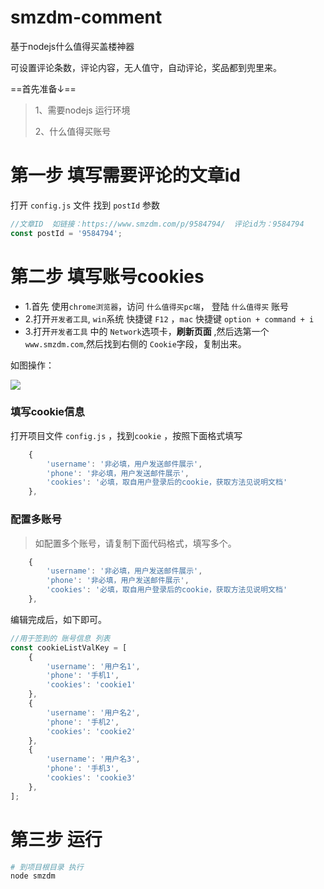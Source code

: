# smzdm-comment

基于nodejs什么值得买盖楼神器

可设置评论条数，评论内容，无人值守，自动评论，奖品都到兜里来。

==首先准备↓==

>1、需要nodejs 运行环境 
> 
>2、什么值得买账号


# 第一步 填写需要评论的文章id

打开 `config.js` 文件  找到  `postId` 参数

```JavaScript
//文章ID  如链接：https://www.smzdm.com/p/9584794/  评论id为：9584794
const postId = '9584794';
```


# 第二步 填写账号cookies

* 1.首先 使用`chrome浏览器`，访问 `什么值得买pc端`， 登陆 `什么值得买` 账号
* 2.打开`开发者工具`, `win`系统 快捷键 `F12` ，`mac` 快捷键 `option + command + i`
* 3.打开`开发者工具` 中的 `Network`选项卡，**刷新页面** ,然后选第一个 `www.smzdm.com`,然后找到右侧的 `Cookie`字段，复制出来。 

如图操作：

![](img/smzdm-cookie.png)


### 填写cookie信息

打开项目文件 `config.js` ，找到`cookie` ，按照下面格式填写

```javascript
	{
		'username': '非必填，用户发送邮件展示',
		'phone': '非必填，用户发送邮件展示',
		'cookies': '必填，取自用户登录后的cookie，获取方法见说明文档'
	},
```

### 配置多账号

> 如配置多个账号，请复制下面代码格式，填写多个。

```javascript
	{
		'username': '非必填，用户发送邮件展示',
		'phone': '非必填，用户发送邮件展示',
		'cookies': '必填，取自用户登录后的cookie，获取方法见说明文档'
	},
```

编辑完成后，如下即可。

```javascript
//用于签到的 账号信息 列表
const cookieListValKey = [
	{
		'username': '用户名1',
		'phone': '手机1',
		'cookies': 'cookie1'
	},
	{
		'username': '用户名2',
		'phone': '手机2',
		'cookies': 'cookie2'
	},
	{
		'username': '用户名3',
		'phone': '手机3',
		'cookies': 'cookie3'
	},
];
```

# 第三步 运行

```bash
# 到项目根目录 执行
node smzdm
```
